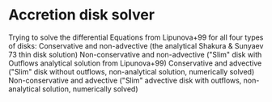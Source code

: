 # Accretion disk solver
Trying to solve the differential Equations from Lipunova+99 for all four types of disks:
Conservative and non-advective (the analytical Shakura & Sunyaev 73 thin disk solution)
Non-conservative and non-advective ("Slim" disk with Outflows analytical solution from Lipunova+99)
Conservative and advective ("Slim" disk without outflows, non-analytical solution, numerically solved)
Non-conservative and advective ("Slim" advective disk with outflows, non-analytical solution, numerically solved)
